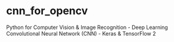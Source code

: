 # cnn_for_opencv
Python for Computer Vision & Image Recognition - Deep Learning Convolutional Neural Network (CNN) - Keras & TensorFlow 2
